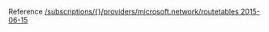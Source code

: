Reference [/subscriptions/{}/providers/microsoft.network/routetables 2015-06-15](/Resources/mgmt-plane/L3N1YnNjcmlwdGlvbnMve30vcHJvdmlkZXJzL21pY3Jvc29mdC5uZXR3b3JrL3JvdXRldGFibGVz/2015-06-15.xml)
